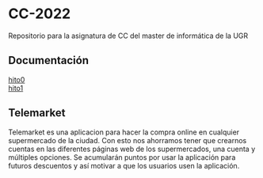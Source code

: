 # CC-2022
Repositorio para la asignatura de CC del master de informática de la UGR
## Documentación 
[hito0](https://github.com/palomo105/CC-2022/blob/66aa974ba1c583f2d96cb40b54064a4cc65f7efa/documentaci%C3%B3n/hito0.md)  
[hito1](https://github.com/palomo105/CC-2022/blob/main/documentaci%C3%B3n/hito1.md)
## Telemarket
Telemarket es una aplicacion para hacer la compra online en cualquier supermercado de la ciudad. Con esto nos ahorramos tener que crearnos cuentas en las diferentes páginas web de los supermercados, una cuenta y múltiples opciones. Se acumularán puntos por usar la aplicación para futuros descuentos y así motivar a que los usuarios usen la aplicación.
